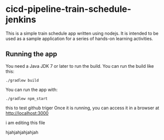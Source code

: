 # cicd-pipeline-train-schedule-jenkins

This is a simple train schedule app written using nodejs. It is intended to be used as a sample application for a series of hands-on learning activities.

## Running the app

You need a Java JDK 7 or later to run the build. You can run the build like this:

    ./gradlew build

You can run the app with:

    ./gradlew npm_start

this to test github triger 
Once it is running, you can access it in a browser at [http://localhost:3000](http://localhost:3000)

i am editing this file

hjahjahjahjahjah
